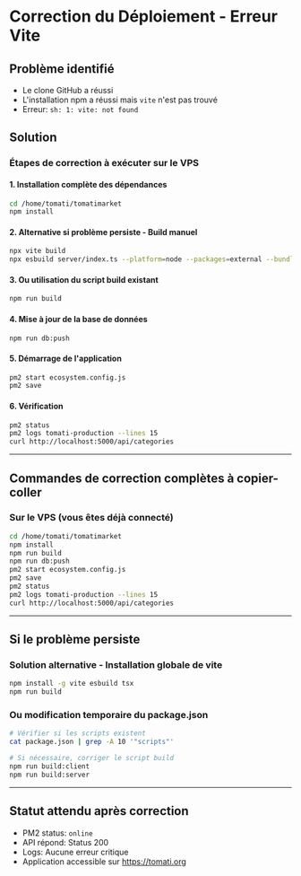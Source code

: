 # Correction du Déploiement - Erreur Vite

## Problème identifié
- Le clone GitHub a réussi
- L'installation npm a réussi mais `vite` n'est pas trouvé
- Erreur: `sh: 1: vite: not found`

## Solution

### Étapes de correction à exécuter sur le VPS

#### 1. Installation complète des dépendances
```bash
cd /home/tomati/tomatimarket
npm install
```

#### 2. Alternative si problème persiste - Build manuel
```bash
npx vite build
npx esbuild server/index.ts --platform=node --packages=external --bundle --format=esm --outdir=dist
```

#### 3. Ou utilisation du script build existant
```bash
npm run build
```

#### 4. Mise à jour de la base de données
```bash
npm run db:push
```

#### 5. Démarrage de l'application
```bash
pm2 start ecosystem.config.js
pm2 save
```

#### 6. Vérification
```bash
pm2 status
pm2 logs tomati-production --lines 15
curl http://localhost:5000/api/categories
```

---

## Commandes de correction complètes à copier-coller

### Sur le VPS (vous êtes déjà connecté)
```bash
cd /home/tomati/tomatimarket
npm install
npm run build
npm run db:push
pm2 start ecosystem.config.js
pm2 save
pm2 status
pm2 logs tomati-production --lines 15
curl http://localhost:5000/api/categories
```

---

## Si le problème persiste

### Solution alternative - Installation globale de vite
```bash
npm install -g vite esbuild tsx
npm run build
```

### Ou modification temporaire du package.json
```bash
# Vérifier si les scripts existent
cat package.json | grep -A 10 '"scripts"'

# Si nécessaire, corriger le script build
npm run build:client
npm run build:server
```

---

## Statut attendu après correction
- PM2 status: `online`
- API répond: Status 200
- Logs: Aucune erreur critique
- Application accessible sur https://tomati.org